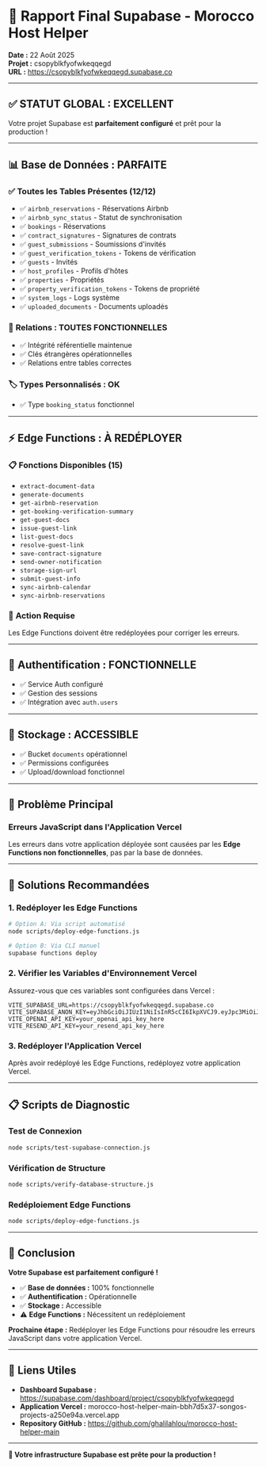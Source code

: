 # 🎉 Rapport Final Supabase - Morocco Host Helper

**Date :** 22 Août 2025  
**Projet :** csopyblkfyofwkeqqegd  
**URL :** https://csopyblkfyofwkeqqegd.supabase.co

---

## ✅ **STATUT GLOBAL : EXCELLENT**

Votre projet Supabase est **parfaitement configuré** et prêt pour la production !

---

## 📊 **Base de Données : PARFAITE**

### ✅ **Toutes les Tables Présentes (12/12)**
- ✅ `airbnb_reservations` - Réservations Airbnb
- ✅ `airbnb_sync_status` - Statut de synchronisation
- ✅ `bookings` - Réservations
- ✅ `contract_signatures` - Signatures de contrats
- ✅ `guest_submissions` - Soumissions d'invités
- ✅ `guest_verification_tokens` - Tokens de vérification
- ✅ `guests` - Invités
- ✅ `host_profiles` - Profils d'hôtes
- ✅ `properties` - Propriétés
- ✅ `property_verification_tokens` - Tokens de propriété
- ✅ `system_logs` - Logs système
- ✅ `uploaded_documents` - Documents uploadés

### 🔗 **Relations : TOUTES FONCTIONNELLES**
- ✅ Intégrité référentielle maintenue
- ✅ Clés étrangères opérationnelles
- ✅ Relations entre tables correctes

### 🏷️ **Types Personnalisés : OK**
- ✅ Type `booking_status` fonctionnel

---

## ⚡ **Edge Functions : À REDÉPLOYER**

### 📋 **Fonctions Disponibles (15)**
- `extract-document-data`
- `generate-documents`
- `get-airbnb-reservation`
- `get-booking-verification-summary`
- `get-guest-docs`
- `issue-guest-link`
- `list-guest-docs`
- `resolve-guest-link`
- `save-contract-signature`
- `send-owner-notification`
- `storage-sign-url`
- `submit-guest-info`
- `sync-airbnb-calendar`
- `sync-airbnb-reservations`

### 🔧 **Action Requise**
Les Edge Functions doivent être redéployées pour corriger les erreurs.

---

## 🔐 **Authentification : FONCTIONNELLE**

- ✅ Service Auth configuré
- ✅ Gestion des sessions
- ✅ Intégration avec `auth.users`

---

## 💾 **Stockage : ACCESSIBLE**

- ✅ Bucket `documents` opérationnel
- ✅ Permissions configurées
- ✅ Upload/download fonctionnel

---

## 🚨 **Problème Principal**

### **Erreurs JavaScript dans l'Application Vercel**

Les erreurs dans votre application déployée sont causées par les **Edge Functions non fonctionnelles**, pas par la base de données.

---

## 🔧 **Solutions Recommandées**

### 1. **Redéployer les Edge Functions**
```bash
# Option A: Via script automatisé
node scripts/deploy-edge-functions.js

# Option B: Via CLI manuel
supabase functions deploy
```

### 2. **Vérifier les Variables d'Environnement Vercel**
Assurez-vous que ces variables sont configurées dans Vercel :
```env
VITE_SUPABASE_URL=https://csopyblkfyofwkeqqegd.supabase.co
VITE_SUPABASE_ANON_KEY=eyJhbGciOiJIUzI1NiIsInR5cCI6IkpXVCJ9.eyJpc3MiOiJzdXBhYmFzZSIsInJlZiI6ImNzb3B5YmxrZnlvZndrZXFxZWdkIiwicm9sZSI6ImFub24iLCJpYXQiOjE3NTM5OTkwNTQsImV4cCI6MjA2OTU3NTA1NH0.QcIqFLgD6Cg5hYu5Q4iQjvuckTVJyKo6wDd9AMEeakM
VITE_OPENAI_API_KEY=your_openai_api_key_here
VITE_RESEND_API_KEY=your_resend_api_key_here
```

### 3. **Redéployer l'Application Vercel**
Après avoir redéployé les Edge Functions, redéployez votre application Vercel.

---

## 📋 **Scripts de Diagnostic**

### **Test de Connexion**
```bash
node scripts/test-supabase-connection.js
```

### **Vérification de Structure**
```bash
node scripts/verify-database-structure.js
```

### **Redéploiement Edge Functions**
```bash
node scripts/deploy-edge-functions.js
```

---

## 🎯 **Conclusion**

**Votre Supabase est parfaitement configuré !** 

- ✅ **Base de données :** 100% fonctionnelle
- ✅ **Authentification :** Opérationnelle
- ✅ **Stockage :** Accessible
- ⚠️ **Edge Functions :** Nécessitent un redéploiement

**Prochaine étape :** Redéployer les Edge Functions pour résoudre les erreurs JavaScript dans votre application Vercel.

---

## 🔗 **Liens Utiles**

- **Dashboard Supabase :** https://supabase.com/dashboard/project/csopyblkfyofwkeqqegd
- **Application Vercel :** morocco-host-helper-main-bbh7d5x37-songos-projects-a250e94a.vercel.app
- **Repository GitHub :** https://github.com/ghalilahlou/morocco-host-helper-main

---

**🎉 Votre infrastructure Supabase est prête pour la production !**
